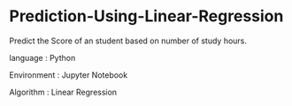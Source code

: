 # Prediction-Using-Linear-Regression
Predict the Score of an student based on number of study hours.

language : Python

Environment : Jupyter Notebook

Algorithm : Linear Regression

